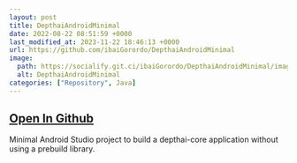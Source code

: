 ```yaml
---
layout: post
title: DepthaiAndroidMinimal
date: 2022-08-22 08:51:59 +0000
last_modified_at: 2023-11-22 18:46:13 +0000
url: https://github.com/ibaiGorordo/DepthaiAndroidMinimal
image:
  path: https://socialify.git.ci/ibaiGorordo/DepthaiAndroidMinimal/image?&forks=1&issues=1&language=1&name=1&owner=1&stargazers=1&theme=Light
  alt: DepthaiAndroidMinimal
categories: ["Repository", Java]
---
```


## [Open In Github](https://github.com/ibaiGorordo/DepthaiAndroidMinimal)

 Minimal Android Studio project to build a depthai-core application without using a prebuild library.
